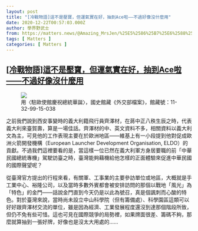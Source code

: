 ```yaml
---
layout: post
title: "[冷戰物語]這不是壓寶，但運氣實在好，抽到Ace啦——不過好像沒什麼用"
date: 2020-12-22T00:57:03.000Z
author: 學界野武士
from: https://matters.news/@Amazing_MrsJen/%25E5%2586%25B7%25E6%2588%25B0%25E7%2589%25A9%25E8%25AA%259E-%25E9%2580%2599%25E4%25B8%258D%25E6%2598%25AF%25E5%25A3%2593%25E5%25AF%25B6-%25E4%25BD%2586%25E9%2581%258B%25E6%25B0%25A3%25E5%25AF%25A6%25E5%259C%25A8%25E5%25A5%25BD-%25E6%258A%25BD%25E5%2588%25B0ace%25E5%2595%25A6-%25E4%25B8%258D%25E9%2581%258E%25E5%25A5%25BD%25E5%2583%258F%25E6%25B2%2592%25E4%25BB%2580%25E9%25BA%25BC%25E7%2594%25A8-bafyreibvzztysrtitkp7l2hr4zy4q427kscmg5frp7ukefvjhca4e44j7e
tags: [ Matters ]
categories: [ Matters ]
---
```

<!--1608598623000-->
[[冷戰物語]這不是壓寶，但運氣實在好，抽到Ace啦——不過好像沒什麼用](https://matters.news/@Amazing_MrsJen/%25E5%2586%25B7%25E6%2588%25B0%25E7%2589%25A9%25E8%25AA%259E-%25E9%2580%2599%25E4%25B8%258D%25E6%2598%25AF%25E5%25A3%2593%25E5%25AF%25B6-%25E4%25BD%2586%25E9%2581%258B%25E6%25B0%25A3%25E5%25AF%25A6%25E5%259C%25A8%25E5%25A5%25BD-%25E6%258A%25BD%25E5%2588%25B0ace%25E5%2595%25A6-%25E4%25B8%258D%25E9%2581%258E%25E5%25A5%25BD%25E5%2583%258F%25E6%25B2%2592%25E4%25BB%2580%25E9%25BA%25BC%25E7%2594%25A8-bafyreibvzztysrtitkp7l2hr4zy4q427kscmg5frp7ukefvjhca4e44j7e)
------

<div>
<figure class="image">      <picture>        <source type="image/webp" media="(min-width: 768px)" srcset="https://assets.matters.news/processed/1080w/embed/1535a81e-9cdc-4757-a8da-b4fb27c2aec4.webp" onerror="this.srcset='https://assets.matters.news/embed/1535a81e-9cdc-4757-a8da-b4fb27c2aec4.jpeg'">        <source media="(min-width: 768px)" srcset="https://assets.matters.news/processed/1080w/embed/1535a81e-9cdc-4757-a8da-b4fb27c2aec4.jpeg" onerror="this.srcset='https://assets.matters.news/embed/1535a81e-9cdc-4757-a8da-b4fb27c2aec4.jpeg'">        <source type="image/webp" srcset="https://assets.matters.news/processed/540w/embed/1535a81e-9cdc-4757-a8da-b4fb27c2aec4.webp">        <img src="https://assets.matters.news/embed/1535a81e-9cdc-4757-a8da-b4fb27c2aec4.jpeg" srcset="https://assets.matters.news/processed/540w/embed/1535a81e-9cdc-4757-a8da-b4fb27c2aec4.jpeg" loading="lazy" referrerpolicy="no-referrer">      </picture>    <figcaption><span>用〈駐歐使館慶祝總統華誕〉，國史館藏《外交部檔案》，館藏號：11-32-99-15-038</span></figcaption></figure><p>之前我們說到西安事變時的義大利籍飛行員齊澤材，在蔣中正八秩生辰之時，代表義大利來臺賀壽，算是一場佳話。齊澤材的中、英文資料不多，相關資料以義大利文為主，可見他的工作表現主要在於歐洲地區——維基上有一小段提到他對促成歐洲火箭開發機構（European Launcher Development Organisation, ELDO）的貢獻。不過我們這裡要看的是，當這樣一位已然在義大利軍方身居要職的前「中華民國總統專機」駕駛訪臺之時，臺灣能夠藉機給他怎樣的正面體驗來促進中華民國的國際聲望呢？</p><p>從臺灣官方提出的行程來看，有關軍、工事業的主要參訪單位或地區，大概就是手工業中心、裕隆公司，以及當時多數外賓都會被安排訪問的那個以戰地「風光」為「特色」的金門——話說金門直到今天仍是以此為號召，真是個諷刺而心酸的特色。對於臺灣來說，當時尚未設立中山科學院（但有籌備處）、科學園區這類可以好好跟齊澤材交流的單位，雖是因為經濟、工業發展程度還沒到達那個階段所致，但仍不免有些可惜。這也可見在國際競爭的局勢裡，如果牌面很差、籌碼不夠，那麼就算抽到一張好牌，好像也是沒太大用處的……</p>
</div>
